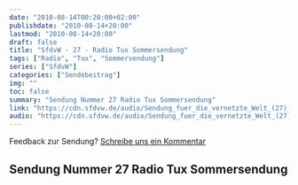 ```yaml
---
date: "2010-08-14T00:20:00+02:00"
publishdate: "2010-08-14+20:00"
lastmod: "2010-08-14+20:00"
draft: false
title: "SfdvW - 27 - Radio Tux Sommersendung"
tags: ["Radio", "Tux", "Sommersendung"]
series: ["SfdvW"]
categories: ["Sendebeitrag"]
img: ""
toc: false
summary: "Sendung Nummer 27 Radio Tux Sommersendung"
link: "https://cdn.sfdvw.de/audio/Sendung_fuer_die_vernetzte_Welt_(27)_2010_08_14_Radio_Tux_Sommersendung.ogg"
audio: "https://cdn.sfdvw.de/audio/Sendung_fuer_die_vernetzte_Welt_(27)_2010_08_14_Radio_Tux_Sommersendung.ogg"
---
```


<div align="center" id="example"></div>
<script src="https://cdn.podlove.org/web-player/embed.js"></script>

Feedback zur Sendung?
[Schreibe uns ein Kommentar](mailto:SfdvW@radiocorax.de)

## Sendung Nummer 27 Radio Tux Sommersendung

<script>
  podlovePlayer('#example', '/blog/sfdvw27.json');
</script>
